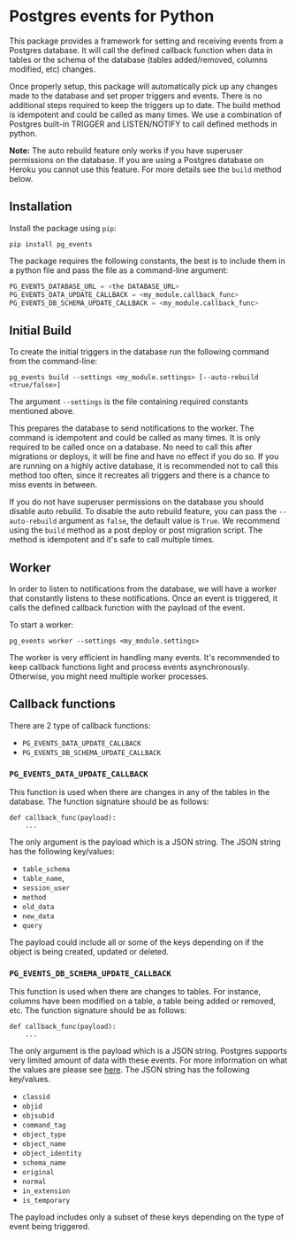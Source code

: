 # Postgres events for Python

This package provides a framework for setting and receiving events from a Postgres database. It will call the defined callback function when data in tables or the schema of the database (tables added/removed, columns modified, etc) changes.

Once properly setup, this package will automatically pick up any changes made to the database and set proper triggers and events. There is no additional steps required to keep the triggers up to date. The build method is idempotent and could be called as many times. We use a combination of Postgres built-in TRIGGER and LISTEN/NOTIFY to call defined methods in python.

**Note:** The auto rebuild feature only works if you have superuser permissions on the database. If you are using a Postgres database on Heroku you cannot use this feature. For more details see the `build` method below.

## Installation

Install the package using `pip`:

```
pip install pg_events
```

The package requires the following constants, the best is to include them in a python file and pass the file as a command-line argument:

```python
PG_EVENTS_DATABASE_URL = <the DATABASE_URL>
PG_EVENTS_DATA_UPDATE_CALLBACK = <my_module.callback_func>
PG_EVENTS_DB_SCHEMA_UPDATE_CALLBACK = <my_module.callback_func>
```

## Initial Build

To create the initial triggers in the database run the following command from the command-line:

```
pg_events build --settings <my_module.settings> [--auto-rebuild <true/false>]
```

The argument `--settings` is the file containing required constants mentioned above.

This prepares the database to send notifications to the worker. The command is idempotent and could be called as many times.
It is only required to be called once on a database. No need to call this after migrations or deploys, it will be fine and have no effect if you do so.
If you are running on a highly active database, it is recommended not to call this method too often, since it recreates all triggers and there is a chance to miss events in between.

If you do not have superuser permissions on the database you should disable auto rebuild. To disable the auto rebuild feature, you can pass the `--auto-rebuild` argument as `false`, the default value is `True`. We recommend using the `build` method as a post deploy or post migration script. The method is idempotent and it's safe to call multiple times.



## Worker

In order to listen to notifications from the database, we will have a worker that constantly listens to these notifications. Once an event is triggered, it calls the defined callback function with the payload of the event.

To start a worker:

```
pg_events worker --settings <my_module.settings>
```

The worker is very efficient in handling many events. It's recommended to keep callback functions light and process events asynchronously. Otherwise, you might need multiple worker processes.

## Callback functions

There are 2 type of callback functions:

- `PG_EVENTS_DATA_UPDATE_CALLBACK`
- `PG_EVENTS_DB_SCHEMA_UPDATE_CALLBACK`

### `PG_EVENTS_DATA_UPDATE_CALLBACK`

This function is used when there are changes in any of the tables in the database. The function signature should be as follows:

```
def callback_func(payload):
    ...
```

The only argument is the payload which is a JSON string. The JSON string has the following key/values:

- `table_schema`
- `table_name`,
- `session_user`
- `method`
- `old_data`
- `new_data`
- `query`

The payload could include all or some of the keys depending on if the object is being created, updated or deleted.


### `PG_EVENTS_DB_SCHEMA_UPDATE_CALLBACK`

This function is used when there are changes to tables. For instance, columns have been modified on a table, a table being added or removed, etc. The function signature should be as follows:

```
def callback_func(payload):
    ...
```

The only argument is the payload which is a JSON string. Postgres supports very limited amount of data with these events. For more information on what the values are please see [here](https://www.postgresql.org/docs/9.5/static/functions-event-triggers.html). The JSON string has the following key/values.

- `classid`
- `objid`
- `objsubid`
- `command_tag`
- `object_type`
- `object_name`
- `object_identity`
- `schema_name`
- `original`
- `normal`
- `in_extension`
- `is_temporary`

The payload includes only a subset of these keys depending on the type of event being triggered.

